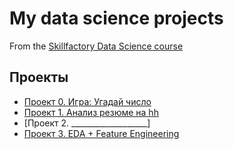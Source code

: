 # My data science projects
From the [Skillfactory Data Science course](https://skillfactory.ru/data-scientist)

## Проекты

* [Проект 0. Игра: Угадай число](https://github.com/Ilya-Zakharenko/sf_data_sciense/tree/main/project_0)
* [Проект 1. Анализ резюме на hh](https://github.com/Ilya-Zakharenko/sf_data_sciense/tree/main/project_1)
* [Проект 2. ___________________]
* [Проект 3. EDA + Feature Engineering](https://github.com/Ilya-Zakharenko/sf_data_sciense/tree/main/project_3)

